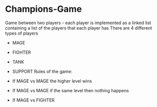 # Champions-Game
Game between two players - each player is implemented as a linked list containing a list of the players that each player has
There are 4 different types of players 
- MAGE
- FIGHTER
- TANK
- SUPPORT
Rules of the game:
- If MAGE vs MAGE the higher level wins
- If MAGE vs MAGE if the same level then nothing happens

- If MAGE vs FIGHTER 
